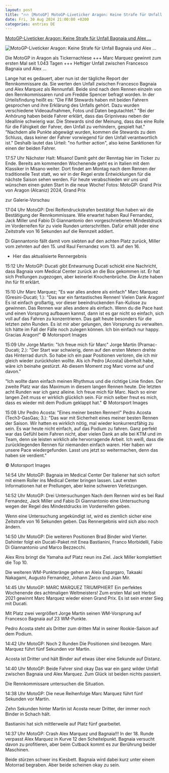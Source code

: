 ```yaml
---
layout: post
title: "🔥🔥 [MotoGP] MotoGP-Liveticker Aragon: Keine Strafe für Unfall Bagnaia und Alex ..."
date: Fri, 30 Aug 2024 21:00:00 +0200
categories: entries DE
---
```

[MotoGP-Liveticker Aragon: Keine Strafe für Unfall Bagnaia und Alex ...](https://www.motorsport-total.com/motogp/news/motogp-liveticker-aragon-keine-strafe-fuer-unfall-bagnaia-und-alex-marquez-24090101)

![MotoGP-Liveticker Aragon: Keine Strafe für Unfall Bagnaia und Alex ...](https://www.motorsport-total.com/img/sm/301276_mst.jpg?rf=1725205948)

Die MotoGP in Aragon als Tickernachlese +++ Marc Marquez gewinnt zum ersten Mal seit 1.043 Tagen +++ Heftiger Unfall zwischen Francesco Bagnaia und Alex ...

Lange hat es gedauert, aber nun ist der tägliche Report der Rennkommissare da. Sie werten den Unfall zwischen Francesco Bagnaia und Alex Marquez als Rennunfall. Beide sind nach dem Rennen einzeln von den Rennkommissaren rund um Freddie Spencer befragt worden. In der Urteilsfindung heißt es: "Die FIM Stewards haben mit beiden Fahrern gesprochen und ihre Erklärung des Unfalls gehört. Dazu wurden verschiedene Videoaufnahmen, Fotos und Daten begutachtet." "Bei der Anhörung haben beide Fahrer erklärt, dass das Gripniveau neben der Ideallinie schwierig war. Die Stewards sind der Meinung, dass das eine Rolle für die Fähigkeit der Fahrer, den Unfall zu verhindern, gespielt hat." "Nachdem alle Punkte abgewägt wurden, kommen die Stewards zu dem Schluss, dass keiner der Fahrer vorwiegend für den Unfall verantwortlich ist." Deshalb lautet das Urteil: "no further action", also keine Sanktionen für einen der beiden Fahrer.

17:57 Uhr Nächster Halt: Misano! Damit geht der Renntag hier im Ticker zu Ende. Bereits am kommenden Wochenende geht es in Italien mit dem Klassiker in Misano weiter. Dort findet am Montag nach dem Rennen der traditionelle Test statt, wo wir in der Regel erste Entwicklungen für die nächste Saison sehen werden. Für heute verabschieden wir uns und wünschen einen guten Start in die neue Woche! Fotos: MotoGP: Grand Prix von Aragon (Alcaniz) 2024, Grand Prix





zur Galerie-Vorschau

17:04 Uhr MotoGP: Drei Reifendruckstrafen bestätigt Nun haben wir die Bestätigung der Rennkommissare. Wie erwartet haben Raul Fernandez, Jack Miller und Fabio Di Giannantonio den vorgeschriebenen Mindestdruck im Vorderreifen für zu viele Runden unterschritten. Dafür erhält jeder eine Zeitstrafe von 16 Sekunden auf die Rennzeit addiert.



Di Giannantonio fällt damit vom siebten auf den achten Platz zurück, Miller vom zehnten auf den 15. und Raul Fernandez vom 13. auf den 16.



- Hier das aktualisierte Rennergebnis

15:12 Uhr MotoGP: Ducati gibt Entwarnung Ducati schickt eine Nachricht, dass Bagnaia vom Medical Center zurück an die Box gekommen ist. Er hat sich Prellungen zugezogen, aber keinerlei Knochenbrüche. Die Ärzte haben ihn für fit erklärt.

15:10 Uhr Marc Marquez; "Es war alles andere als einfach" Marc Marquez (Gresini-Ducati; 1.): "Das war ein fantastisches Rennen! Vielen Dank Aragon! Es ist einfach großartig, vor dieser beeindruckenden Fan-Kulisse zu gewinnen. Das Rennen war alles andere als einfach. Wenn du die Pace hast und einen Vorsprung aufbauen kannst, dann ist es gar nicht so einfach, sich voll auf das Fahren zu konzentrieren. Das galt heute besonders für die letzten zehn Runden. Es ist mir aber gelungen, den Vorsprung zu verwalten. Ich hätte im Fall der Fälle noch zulegen können. Ich bin einfach nur happy. Gracias Aragon!" © Motorsport Images

15:09 Uhr Jorge Martin: "Ich freue mich für Marc" Jorge Martin (Pramac-Ducati; 2.): "Der Start war schwierig, denn auf den ersten Metern drehte das Hinterrad durch. So habe ich ein paar Positionen verloren, die ich mir gleich wieder zurückholen wollte. Als ich Pedro [Acosta] überholt habe, wäre ich beinahe gestürzt. Ab diesem Moment zog Marc vorne auf und davon."



"Ich wollte dann einfach meinen Rhythmus und die richtige Linie finden. Der zweite Platz war das Maximum in diesem langen Rennen heute. Die letzten acht Runden war ich ganz alleine. Ich freue mich für Marc. Nach so einer langen Zeit muss er wirklich glücklich sein. Für mich selber freut es mich, dass es wieder mit dem Podium geklappt hat." © Motorsport Images

15:08 Uhr Pedro Acosta: "Eines meiner besten Rennen!" Pedro Acosta (Tech3-GasGas; 3.): "Das war mit Sicherheit eines meiner besten Rennen der Saison. Wir hatten es wirklich nötig, mal wieder konkurrenzfähig zu sein. Es war heute nicht einfach, auf das Podium zu fahren. Ganz perfekt war das Gefühl beim Fahren nicht, aber vielen Dank an alle bei KTM und im Team, denn sie leisten wirklich alle hervorragende Arbeit. Ich weiß, dass die zurückliegenden Rennen für niemanden einfach waren. Hier haben wir unsere Pace wiedergefunden. Lasst uns jetzt so weitermachen, denn das haben sie verdient."

© Motorsport Images

14:54 Uhr MotoGP: Bagnaia im Medical Center Der Italiener hat sich sofort mit einem Roller ins Medical Center bringen lassen. Laut ersten Informationen hat er Prellungen, aber keine schweren Verletzungen.

14:52 Uhr MotoGP: Drei Untersuchungen Nach dem Rennen wird es bei Raul Fernandez, Jack Miller und Fabio Di Giannantonio eine Untersuchung wegen der Regel des Mindestdrucks im Vorderreifen geben.



Wenn eine Untersuchung angekündigt ist, wird es ziemlich sicher eine Zeitstrafe von 16 Sekunden geben. Das Rennergebnis wird sich also noch ändern.



14:50 Uhr MotoGP: Die weiteren Positionen Brad Binder wird Vierter. Dahinter folgt ein Ducati-Paket mit Enea Bastianini, Franco Morbidelli, Fabio Di Giannantonio und Marco Bezzecchi.



Alex Rins bringt die Yamaha auf Platz neun ins Ziel. Jack Miller komplettiert die Top 10.



Die weiteren WM-Punkteränge gehen an Aleix Espargaro, Takaaki Nakagami, Augusto Fernandez, Johann Zarco und Joan Mir.

14:45 Uhr MotoGP: MARC MARQUEZ TRIUMPHIERT Ein perfektes Wochenende des achtmaligen Weltmeisters! Zum ersten Mal seit Herbst 2021 gewinnt Marc Marquez wieder einen Grand Prix. Es ist sein erster Sieg mit Ducati.



Mit Platz zwei vergrößert Jorge Martin seinen WM-Vorsprung auf Francesco Bagnaia auf 23 WM-Punkte.



Pedro Acosta steht als Dritter zum dritten Mal in seiner Rookie-Saison auf dem Podium.



14:42 Uhr MotoGP: Noch 2 Runden Die Positionen sind bezogen. Marc Marquez führt fünf Sekunden vor Martin.



Acosta ist Dritter und hält Binder auf etwas über eine Sekunde auf Distanz.

14:40 Uhr MotoGP: Beide Fahrer sind okay Das war ein ganz wilder Unfall zwischen Bagnaia und Alex Marquez. Zum Glück ist beiden nichts passiert.



Die Rennkommissare untersuchen die Situation.

14:38 Uhr MotoGP: Die neue Reihenfolge Marc Marquez führt fünf Sekunden vor Martin.



Zehn Sekunden hinter Martin ist Acosta neuer Dritter, der immer noch Binder in Schach hält.



Bastianini hat sich mittlerweile auf Platz fünf gearbeitet.

14:37 Uhr MotoGP: Crash Alex Marquez und Bagnaia!!! In der 18. Runde verpasst Alex Marquez in Kurve 12 den Scheitelpunkt. Bagnaia versucht davon zu profitieren, aber beim Cutback kommt es zur Berührung beider Maschinen.



Beide stürzen schwer ins Kiesbett. Bagnaia wird dabei kurz unter einem Motorrad begraben. Aber beide scheinen okay zu sein.



